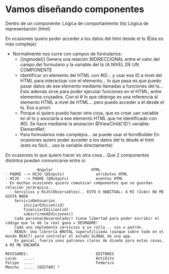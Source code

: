 
# Vamos diseñando componentes

Dentro de un componente:
 Lógica de comportamiento (ts)
 Lógica de representación (html)

En ocasiones quiero poder acceder a los datos del html desde el ts (Ésta es más compleja):
 - Normalmente nos curre con campos de formularios:
     - [(ngmodel)] Genera una relación BIDIRECCIONAL entre el valor del campo del formulario y la variable del ts (A NIVEL DE UN COMPONENTE
     - Identificar un elemento del HTML con #ID... y usar ese ID a nivel del HTML para interactuar con el elemento...
       lo que pasa es que puedo pasar datos de ese elemento mediante llamadas a funciones del ts...
       Esto además sirve para poder ejecutar funciones en el HTML, entre elementos cruzados.
       Con el # lo que obtengo es una referencia al elemento HTML a nivel de HTML... pero puedo acceder a él desde el ts.
       Eso a priori. 
      - Porque si quiero puedo hacer otra cosa, que es crear uan variable en el ts y asociarla a ese elemento HTML que he identificado con #ID. Se hace mediante la anotación @ViewChild('ID') variable: ElementRef;
      - Para formularios más complejos... se puede usar el formBuilder
En ocasiones quiero poder acceder a los datos del ts desde el html (esto es fácil... uso la variable directamente)

En ocasiones lo que quiero hacer es otra cosa...
Que 2 componentes distintos puedan comunicarse entre si:

                  Angular                 HTML
    - PADRE --> HIJO (@Inputs)              atributos HTML
    - HIJO  --> PADRE (@Outputs)            eventos HTML
    - En muchas ocasiones quiero comunicar componentes que no guardan relación jerárquica...
      - Servicios y RxJS(Observables).. ESTO O HABITUAL: A MI (Iván) NO ME GUSTA NADA
        ServicioDeUsuarios
            iniciarEdicion(id)
            finalizarEdicion(id)
            subscrirmeAEdiciones()
        Cada persona(desaroolador) tiene libertad para poder escribir el código que le dé la real gana = DESMADRE!
        Cada uno implementa servicios a su rollo... sin u patrón.
      - REDUX: Una librería BRUTAL superutilizada (aunque sobre todo en el mundo REACT) para controlar el estado GLOBAL de una app.
        Es genial, fuerza unos patrones claros de diseño para estas cosas.   A MI ME ENCANTA 
  
  <ListadoDeUsuarios>
    <usuario id="1" editable="true">
    <usuario id="2" editable="true">
    <usuario id="3" editable="true">


    REVISORES:                              EDITORES
    Lucas   .....                           Antiñito    
    Felipe  .....                           Federico   
    Menchu  ..... [EDITAR] *
